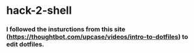 # hack-2-shell
### I followed the insturctions from this site (https://thoughtbot.com/upcase/videos/intro-to-dotfiles) to edit dotfiles.

